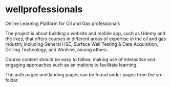 # wellprofessionals
Online Learning Platform for Oil and Gas professionals

The project is about building a website and mobile app, such as Udemy and the likes, that offers courses in different areas of expertise in the oil and gas industry including General HSE, Surface Well Testing & Data Acquisition, Drilling Technology, and Wireline, among others. 

Course content should be easy to follow, making use of interactive and engaging approaches such as animations to facilitate learning.

The auth pages and landing pages can be found under pages from the src folder.

